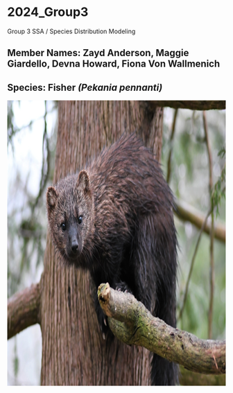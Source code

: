 # 2024_Group3

Group 3 SSA / Species Distribution Modeling

## Member Names: Zayd Anderson, Maggie Giardello, Devna Howard, Fiona Von Wallmenich

## Species: Fisher *(Pekania pennanti)*

<img src="images/PekaniaPennanti.jpg" alt="iNaturalist Canada: Photo 194542859, (c) edporopat, some rights reserved (CC BY-NC), uploaded by edporopat" width="1024" height="659"/>